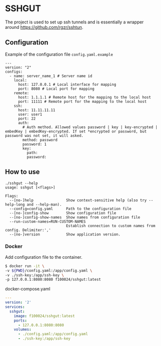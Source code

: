 # SSHGUT

The project is used to set up ssh tunnels and is essentially a wrapper around https://github.com/rgzr/sshtun.


## Configuration
Example of the configuration file `config.yaml.example`

```
---
version: "2"
configs:
  - name: server_name_1 # Server name id
    local: 
      host: 127.0.0.1 # Local interface for mapping
      port: 8080 # Local port for mapping
    remote:
      host: 1.1.1.1 # Remote host for the mapping to the local host
      port: 11111 # Remote port for the mapping to the local host
    ssh:
      host: 11.11.11.11
      user: user1
      port: 22
      auth:
        # Auth method. Allowed values password | key | key-encrypted | embedKey | embedKey-encrypted. If set *encrypted or password, but password was not set, it will asked.
        method: password 
        password: 1
        key:
          path:
          password:  
```
## How to use
```
./sshgut --help
usage: sshgut [<flags>]

Flags:
  --[no-]help               Show context-sensitive help (also try --help-long and --help-man).
  --config=config.yaml      Path to the configuration file
  --[no-]config-show        Show configuration file
  --[no-]config-show-names  Show names from configuration file
  --run-custom-names=RUN-CUSTOM-NAMES  
                            Establish connection to custom names from config. Delimiter:','
  --[no-]version            Show application version.

```
### Docker
Add configuration file to the container.

```bash
$ docker run -it \
-v ${PWD}/config.yaml:/app/config.yaml \
-v ./ssh-key:/app/ssh-key \
-p 127.0.0.1:8080:8080 f100024/sshgut:latest
```

docker-compose.yaml
```yaml
---
version: '2'
services:
  sshgut:
    image: f100024/sshgut:latest
    ports:
      - 127.0.0.1:8080:8080
    volumes:
      - ./config.yaml:/app/config.yaml
      - ./ssh-key:/app/ssh-key 
```